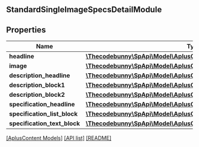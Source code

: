 ## StandardSingleImageSpecsDetailModule

## Properties

Name | Type | Description | Notes
------------ | ------------- | ------------- | -------------
**headline** | [**\Thecodebunny\SpApi\Model\AplusContent\TextComponent**](TextComponent.md) |  | [optional]
**image** | [**\Thecodebunny\SpApi\Model\AplusContent\ImageComponent**](ImageComponent.md) |  | [optional]
**description_headline** | [**\Thecodebunny\SpApi\Model\AplusContent\TextComponent**](TextComponent.md) |  | [optional]
**description_block1** | [**\Thecodebunny\SpApi\Model\AplusContent\StandardTextBlock**](StandardTextBlock.md) |  | [optional]
**description_block2** | [**\Thecodebunny\SpApi\Model\AplusContent\StandardTextBlock**](StandardTextBlock.md) |  | [optional]
**specification_headline** | [**\Thecodebunny\SpApi\Model\AplusContent\TextComponent**](TextComponent.md) |  | [optional]
**specification_list_block** | [**\Thecodebunny\SpApi\Model\AplusContent\StandardHeaderTextListBlock**](StandardHeaderTextListBlock.md) |  | [optional]
**specification_text_block** | [**\Thecodebunny\SpApi\Model\AplusContent\StandardTextBlock**](StandardTextBlock.md) |  | [optional]

[[AplusContent Models]](../) [[API list]](../../Api) [[README]](../../../README.md)
